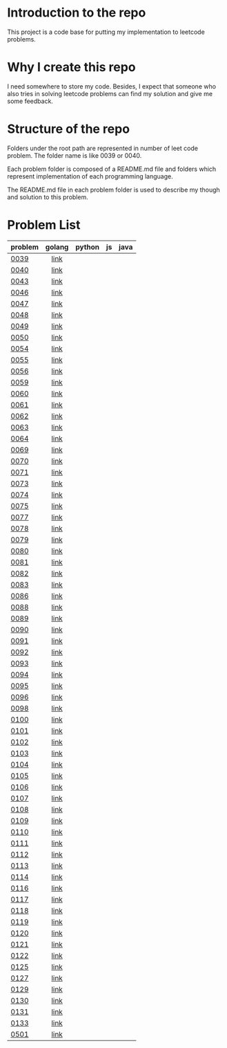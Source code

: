 # Introduction to the repo
This project is a code base for putting my implementation to leetcode problems.

# Why I create this repo
I need somewhere to store my code. Besides, I expect that someone who also tries in solving leetcode problems can find my solution and give me some feedback.

# Structure of the repo
Folders under the root path are represented in number of leet code problem. The folder name is like 0039 or 0040. 

Each problem folder is composed of a README.md file and folders which represent implementation of each programming language.

The README.md file in each problem folder is used to describe my though and solution to this problem.

# Problem List
| problem                                                                       |                                 golang                                 | python |   js | java |
| ----------------------------------------------------------------------------- | :--------------------------------------------------------------------: | -----: | ---: | ---- |
| [0039](https://leetcode.com/problems/combination-sum/)                        | [link](https://github.com/KenerChang/leetcode/tree/master/0039/golang) |        |      |
| [0040](https://leetcode.com/problems/combination-sum-ii/)                     | [link](https://github.com/KenerChang/leetcode/tree/master/0040/golang) |        |      |
| [0043](https://leetcode.com/problems/multiply-strings/)                       | [link](https://github.com/KenerChang/leetcode/tree/master/0043/golang) |        |      |
| [0046](https://leetcode.com/problems/permutations/)                           | [link](https://github.com/KenerChang/leetcode/tree/master/0046/golang) |        |      |
| [0047](https://leetcode.com/problems/permutations-ii/)                        | [link](https://github.com/KenerChang/leetcode/tree/master/0047/golang) |        |      |
| [0048](https://leetcode.com/problems/rotate-image/)                           | [link](https://github.com/KenerChang/leetcode/tree/master/0048/golang) |        |      |
| [0049](https://leetcode.com/problems/group-anagrams/)                         | [link](https://github.com/KenerChang/leetcode/tree/master/0049/golang) |        |      |
| [0050](https://leetcode.com/problems/powx-n/)                                 | [link](https://github.com/KenerChang/leetcode/tree/master/0050/golang) |        |      |
| [0054](https://leetcode.com/problems/spiral-matrix/)                          | [link](https://github.com/KenerChang/leetcode/tree/master/0054/golang) |        |      |
| [0055](https://leetcode.com/problems/jump-game/)                              | [link](https://github.com/KenerChang/leetcode/tree/master/0055/golang) |        |      |
| [0056](https://leetcode.com/problems/merge-intervals/)                        | [link](https://github.com/KenerChang/leetcode/tree/master/0056/golang) |        |      |
| [0059](https://leetcode.com/problems/spiral-matrix-ii/)                       | [link](https://github.com/KenerChang/leetcode/tree/master/0059/golang) |        |      |
| [0060](https://leetcode.com/problems/permutation-sequence/)                   | [link](https://github.com/KenerChang/leetcode/tree/master/0060/golang) |        |      |
| [0061](https://leetcode.com/problems/rotate-list/)                            | [link](https://github.com/KenerChang/leetcode/tree/master/0061/golang) |        |      |
| [0062](https://leetcode.com/problems/unique-paths/)                           | [link](https://github.com/KenerChang/leetcode/tree/master/0062/golang) |        |      |
| [0063](https://leetcode.com/problems/unique-paths-ii/)                        | [link](https://github.com/KenerChang/leetcode/tree/master/0063/golang) |        |      |
| [0064](https://leetcode.com/problems/minimum-path-sum/)                       | [link](https://github.com/KenerChang/leetcode/tree/master/0064/golang) |        |      |
| [0069](https://leetcode.com/problems/sqrtx/)                                  | [link](https://github.com/KenerChang/leetcode/tree/master/0069/golang) |        |      |
| [0070](https://leetcode.com/problems/climbing-stairs/)                        | [link](https://github.com/KenerChang/leetcode/tree/master/0070/golang) |        |      |
| [0071](https://leetcode.com/problems/simplify-path/)                          | [link](https://github.com/KenerChang/leetcode/tree/master/0071/golang) |        |      |
| [0073](https://leetcode.com/problems/simplify-path/)                          | [link](https://github.com/KenerChang/leetcode/tree/master/0073/golang) |        |      |
| [0074](https://leetcode.com/problems/search-a-2d-matrix/)                     | [link](https://github.com/KenerChang/leetcode/tree/master/0074/golang) |        |      |
| [0075](https://leetcode.com/problems/sort-colors/)                            | [link](https://github.com/KenerChang/leetcode/tree/master/0075/golang) |        |      |
| [0077](https://leetcode.com/problems/combinations/)                           | [link](https://github.com/KenerChang/leetcode/tree/master/0077/golang) |        |      |
| [0078](https://leetcode.com/problems/subsets/)                                | [link](https://github.com/KenerChang/leetcode/tree/master/0078/golang) |        |      |
| [0079](https://leetcode.com/problems/word-search/)                            | [link](https://github.com/KenerChang/leetcode/tree/master/0079/golang) |        |      |
| [0080](https://leetcode.com/problems/remove-duplicates-from-sorted-array-ii/) | [link](https://github.com/KenerChang/leetcode/tree/master/0080/golang) |        |      |
| [0081](https://leetcode.com/problems/search-in-rotated-sorted-array-ii/)      | [link](https://github.com/KenerChang/leetcode/tree/master/0081/golang) |        |      |
| [0082](https://leetcode.com/problems/remove-duplicates-from-sorted-list-ii/)  | [link](https://github.com/KenerChang/leetcode/tree/master/0082/golang) |        |      |
| [0083](https://leetcode.com/problems/remove-duplicates-from-sorted-list/)     | [link](https://github.com/KenerChang/leetcode/tree/master/0083/golang) |        |      |
| [0086](https://leetcode.com/problems/partition-list/)                         | [link](https://github.com/KenerChang/leetcode/tree/master/0086/golang) |        |      |
| [0088](https://leetcode.com/problems/merge-sorted-array/)                     | [link](https://github.com/KenerChang/leetcode/tree/master/0088/golang) |        |      |
| [0089](https://leetcode.com/problems/gray-code/)                              | [link](https://github.com/KenerChang/leetcode/tree/master/0089/golang) |        |      |
| [0090](https://leetcode.com/problems/subsets-ii/)                             | [link](https://github.com/KenerChang/leetcode/tree/master/0090/golang) |        |      |
| [0091](https://leetcode.com/problems/decode-ways/)                            | [link](https://github.com/KenerChang/leetcode/tree/master/0091/golang) |        |      |
| [0092](https://leetcode.com/problems/reverse-linked-list-ii/)                 | [link](https://github.com/KenerChang/leetcode/tree/master/0092/golang) |        |      |
| [0093](https://leetcode.com/problems/restore-ip-addresses/)                   | [link](https://github.com/KenerChang/leetcode/tree/master/0093/golang) |        |      |
| [0094](https://leetcode.com/problems/binary-tree-inorder-traversal/)          | [link](https://github.com/KenerChang/leetcode/tree/master/0094/golang/binarytreeinordertraversal) |        |      |
| [0095](https://leetcode.com/problems/unique-binary-search-trees-ii/)          | [link](https://github.com/KenerChang/leetcode/tree/master/0095/golang) |        |      |
| [0096](https://leetcode.com/problems/unique-binary-search-trees/)             | [link](https://github.com/KenerChang/leetcode/tree/master/0096/golang) |        |      |
| [0098](https://leetcode.com/problems/validate-binary-search-tree/)             | [link](https://github.com/KenerChang/leetcode/tree/master/0098/golang) |        |      |
| [0100](https://leetcode.com/problems/same-tree/)             | [link](https://github.com/KenerChang/leetcode/tree/master/0100/golang) |        |      |
| [0101](https://leetcode.com/problems/symmetric-tree/)             | [link](https://github.com/KenerChang/leetcode/tree/master/0101/golang) |        |      |
| [0102](https://leetcode.com/problems/binary-tree-level-order-traversal/)             | [link](https://github.com/KenerChang/leetcode/tree/master/0102/golang) |        |      |
| [0103](https://leetcode.com/problems/binary-tree-zigzag-level-order-traversal/)             | [link](https://github.com/KenerChang/leetcode/tree/master/0103/golang) |        |      |
| [0104](https://leetcode.com/problems/maximum-depth-of-binary-tree/)             | [link](https://github.com/KenerChang/leetcode/tree/master/0104/golang) |        |      |
| [0105](https://leetcode.com/problems/construct-binary-tree-from-preorder-and-inorder-traversal/)             | [link](https://github.com/KenerChang/leetcode/tree/master/0105/golang) |        |      |
| [0106](https://leetcode.com/problems/construct-binary-tree-from-inorder-and-postorder-traversal/)             | [link](https://github.com/KenerChang/leetcode/tree/master/0106/golang) |        |      |
| [0107](https://leetcode.com/problems/binary-tree-level-order-traversal-ii/)             | [link](https://github.com/KenerChang/leetcode/tree/master/0107/golang) |        |      |
| [0108](https://leetcode.com/problems/convert-sorted-array-to-binary-search-tree/)             | [link](https://github.com/KenerChang/leetcode/tree/master/0108/golang) |        |      |
| [0109](https://leetcode.com/problems/convert-sorted-list-to-binary-search-tree/)             | [link](https://github.com/KenerChang/leetcode/tree/master/0109/golang) |        |      |
| [0110](https://leetcode.com/problems/balanced-binary-tree/)             | [link](https://github.com/KenerChang/leetcode/tree/master/0110/golang) |        |      |
| [0111](https://leetcode.com/problems/minimum-depth-of-binary-tree/)             | [link](https://github.com/KenerChang/leetcode/tree/master/0111/golang) |        |      |
| [0112](https://leetcode.com/problems/path-sum/)             | [link](https://github.com/KenerChang/leetcode/tree/master/0112/golang) |        |      |
| [0113](https://leetcode.com/problems/path-sum-ii/)             | [link](https://github.com/KenerChang/leetcode/tree/master/0113/golang) |        |      |
| [0114](https://leetcode.com/problems/flatten-binary-tree-to-linked-list/)             | [link](https://github.com/KenerChang/leetcode/tree/master/0114/golang) |        |      |
| [0116](https://leetcode.com/problems/populating-next-right-pointers-in-each-node/)             | [link](https://github.com/KenerChang/leetcode/tree/master/0116/golang) |        |      |
| [0117](https://leetcode.com/problems/populating-next-right-pointers-in-each-node-ii/)             | [link](https://github.com/KenerChang/leetcode/tree/master/0117/golang) |        |      |
| [0118](https://leetcode.com/problems/pascals-triangle/)             | [link](https://github.com/KenerChang/leetcode/tree/master/0118/golang) |        |      |
| [0119](https://leetcode.com/problems/pascals-triangle-ii/)             | [link](https://github.com/KenerChang/leetcode/tree/master/0119/golang) |        |      |
| [0120](https://leetcode.com/problems/triangle/)             | [link](https://github.com/KenerChang/leetcode/tree/master/0120/golang) |        |      |
| [0121](https://leetcode.com/problems/best-time-to-buy-and-sell-stock/)             | [link](https://github.com/KenerChang/leetcode/tree/master/0121/golang) |        |      |
| [0122](https://leetcode.com/problems/best-time-to-buy-and-sell-stock-ii/)             | [link](https://github.com/KenerChang/leetcode/tree/master/0122/golang) |        |      |
| [0125](https://leetcode.com/problems/best-time-to-buy-and-sell-stock-ii/)             | [link](https://github.com/KenerChang/leetcode/tree/master/0125/golang) |        |      |
| [0127](https://leetcode.com/problems/word-ladder/)             | [link](https://github.com/KenerChang/leetcode/tree/master/0127/golang) |        |      |
| [0129](https://leetcode.com/problems/sum-root-to-leaf-numbers/)             | [link](https://github.com/KenerChang/leetcode/tree/master/0129/golang) |        |      |
| [0130](https://leetcode.com/problems/surrounded-regions/)             | [link](https://github.com/KenerChang/leetcode/tree/master/0130/golang) |        |      |
| [0131](https://leetcode.com/problems/palindrome-partitioning/)             | [link](https://github.com/KenerChang/leetcode/tree/master/0131/golang) |        |      |
| [0133](https://leetcode.com/problems/clone-graph/)             | [link](https://github.com/KenerChang/leetcode/tree/master/0133/golang) |        |      |
| [0501](https://leetcode.com/problems/find-mode-in-binary-search-tree/)             | [link](https://github.com/KenerChang/leetcode/tree/master/0501/golang) |        |      |
